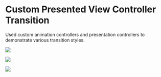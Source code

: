 # Custom Presented View Controller Transition

Used custom animation controllers and presentation controllers to demonstrate various transition styles.

![](https://github.com/igibliss00/blob/master/1.gif)

![](https://github.com/igibliss00/blob/master/2.gif)

![](https://github.com/igibliss00/blob/master/3.gif)
